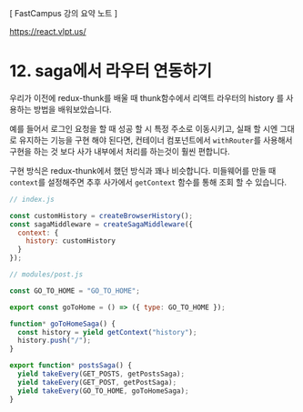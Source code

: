 [ FastCampus 강의 요약 노트 ]

https://react.vlpt.us/

# 12. saga에서 라우터 연동하기

우리가 이전에 redux-thunk를 배울 때 thunk함수에서 리액트 라우터의 history 를 사용하는 방법을 배워보았습니다.

예를 들어서 로그인 요청을 할 때 성공 할 시 특정 주소로 이동시키고, 실패 할 시엔 그대로 유지하는 기능을 구현 해야 된다면, 컨테이너 컴포넌트에서 `withRouter`를 사용해서 구현을 하는 것 보다 사가 내부에서 처리를 하는것이 훨씬 편합니다.

구현 방식은 redux-thunk에서 했던 방식과 꽤나 비슷합니다. 미들웨어를 만들 때 `context`를 설정해주면 추후 사가에서 `getContext` 함수를 통해 조회 할 수 있습니다.

```javascript
// index.js

const customHistory = createBrowserHistory();
const sagaMiddleware = createSagaMiddleware({
  context: {
    history: customHistory
  }
});
```

```javascript
// modules/post.js

const GO_TO_HOME = "GO_TO_HOME";

export const goToHome = () => ({ type: GO_TO_HOME });

function* goToHomeSaga() {
  const history = yield getContext("history");
  history.push("/");
}

export function* postsSaga() {
  yield takeEvery(GET_POSTS, getPostsSaga);
  yield takeEvery(GET_POST, getPostSaga);
  yield takeEvery(GO_TO_HOME, goToHomeSaga);
}
```
